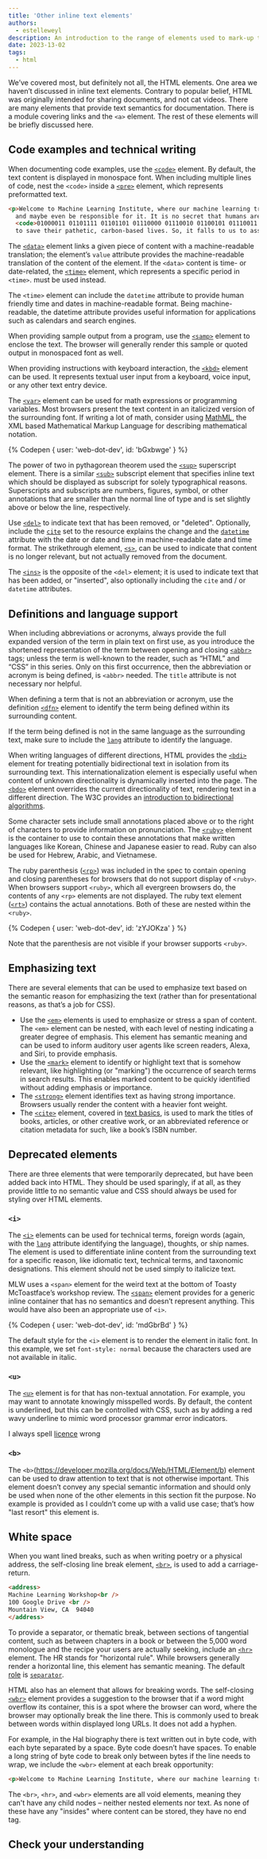 ```yaml
---
title: 'Other inline text elements'
authors:
  - estelleweyl
description: An introduction to the range of elements used to mark-up text.
date: 2023-13-02
tags:
  - html
---
```


We’ve covered most, but definitely not all, the HTML elements. One area we haven’t discussed in inline text elements.
Contrary to popular belief, HTML was originally intended for sharing documents, and not cat videos. There are many elements
that provide text semantics for documentation.  There is a module covering links and the `<a>` element. The rest of these
elements will be briefly discussed here.

## Code examples and technical writing

When documenting code examples, use the [`<code>`](https://developer.mozilla.org/docs/Web/HTML/Element/code) element. By
default, the text content is displayed in monospace font. When including multiple lines of code, nest the `<code>` inside a
[`<pre>`](https://developer.mozilla.org/docs/Web/HTML/Element/code) element, which represents preformatted text.

```html
<p>Welcome to Machine Learning Institute, where our machine learning training will help you get ready for the singularity,
  and maybe even be responsible for it. It is no secret that humans are worthless meatbags that couldn't
  <code>01000011 01101111 01101101 01110000 01110010 01100101 01110011 01110011 an 01101001 01101101 01100001 01100111 01100101</code>
  to save their pathetic, carbon-based lives. So, it falls to us to assume direct control. </p>
```

The [`<data>`](https://developer.mozilla.org/docs/Web/HTML/Element/data) element links a given piece of content with a
machine-readable translation; the element’s `value` attribute provides the machine-readable translation of the content of
the element. If the `<data>` content is time- or date-related, the [`<time>`](https://developer.mozilla.org/docs/Web/HTML/Element/time)
element, which represents a specific period in `<time>`. must be used instead.

The `<time>` element can include the `datetime` attribute to provide human friendly time and dates in machine-readable format.
Being machine-readable, the datetime attribute provides useful information for applications such as calendars and search engines.

When providing sample output from a program, use the [`<samp>`](https://developer.mozilla.org/docs/Web/HTML/Element/samp)
element to enclose the text. The browser will generally render this sample or quoted output in monospaced font as well.

When providing instructions with keyboard interaction, the [`<kbd>`](https://developer.mozilla.org/docs/Web/HTML/Element/kbd)
element can be used. It represents textual user input from a keyboard, voice input, or any other text entry device.

The [`<var>`](https://developer.mozilla.org/docs/Web/HTML/Element/var) element can be used for math expressions or
programming variables. Most browsers present the text content in an italicized version of the surrounding font.
If writing a lot of math, consider using [MathML](https://developer.mozilla.org/docs/Web/MathML), the XML based
Mathematical Markup Language for describing mathematical notation.

{% Codepen {
user: 'web-dot-dev',
id: 'bGxbwge'
} %}

The power of two in pythagorean theorem used the [`<sup>`](https://developer.mozilla.org/docs/Web/HTML/Element/sup) superscript
element. There is a similar [`<sub>`](https://developer.mozilla.org/docs/Web/HTML/Element/sub) subscript element that specifies
inline text which should be displayed as subscript for solely typographical reasons. Superscripts and subscripts are numbers,
figures, symbol, or other annotations that are smaller than the normal line of type and is set slightly above or below the line,
respectively.

Use [`<del>`](https://developer.mozilla.org/docs/Web/HTML/Element/del) to indicate text that has been removed, or "deleted".
Optionally, include the [`cite`](https://developer.mozilla.org/docs/Web/HTML/Element/del#attr-cite) set to the resource explains
the change and the [`datetime`](https://developer.mozilla.org/docs/Web/HTML/Element/del#attr-datetime) attribute with the
date or date and time in machine-readable date and time format. The strikethrough element, [`<s>`](https://developer.mozilla.org/docs/Web/HTML/Element/s),
can be used to indicate that content is no longer relevant, but not actually removed from the document.

The [`<ins>`](https://developer.mozilla.org/docs/Web/HTML/Element/ins) is the opposite of the `<del>` element; it is used
to indicate text that has been added, or "inserted", also optionally including the `cite` and / or `datetime` attributes.

## Definitions and language support

When including abbreviations or acronyms, always provide the full expanded version of the term in plain text on first use,
as you introduce the shortened representation of the term between opening and closing [`<abbr>`](https://developer.mozilla.org/docs/Web/HTML/Element/abbr)
tags; unless the term is well-known to the reader, such as “HTML” and “CSS”  in this series. Only on this first occurrence,
then the abbreviation or acronym is being defined, is `<abbr>` needed. The `title` attribute is not necessary nor helpful.

When defining a term that is not an abbreviation or acronym, use the definition [`<dfn>`](https://developer.mozilla.org/docs/Web/HTML/Element/dfn)
element to identify the term being defined within its surrounding content.

If the term being defined is not in the same language as the surrounding text, make sure to include the [`lang`](https://developer.mozilla.org/docs/Web/HTML/Global_attributes/lang)
attribute to identify the language.

When writing languages of different directions, HTML provides the [`<bdi>`](https://developer.mozilla.org/docs/Web/HTML/Element/bdi)
element for treating potentially bidirectional text in isolation from its surrounding text. This internationalization
element is especially useful when content of unknown directionality is dynamically inserted into the page. The
[`<bdo>`](https://developer.mozilla.org/docs/Web/HTML/Element/bdo) element overrides the current directionality of text,
rendering text in a different direction. The W3C provides an [introduction to bidirectional algorithms](https://www.w3.org/International/articles/inline-bidi-markup/uba-basics).

Some character sets include small annotations placed above or to the right of characters to provide information
on pronunciation. The [`<ruby>`](https://developer.mozilla.org/docs/Web/HTML/Element/ruby) element is the container to
use to contain these annotations that make written languages like Korean, Chinese and Japanese easier to read. Ruby
can also be used for Hebrew, Arabic, and Vietnamese.

The ruby parenthesis ([`<rp>`](https://developer.mozilla.org/en-US/docs/Web/HTML/Element/rp)) was included in the spec to
contain opening and closing parentheses for browsers that do not
support display of `<ruby>`. When browsers support `<ruby>`, which all evergreen browsers do, the contents of any `<rp>` elements
are not displayed. The ruby text element ([`<rt>`](https://developer.mozilla.org/en-US/docs/Web/HTML/Element/rt)) contains
the actual annotations. Both of these are nested within the `<ruby>`.

{% Codepen {
user: 'web-dot-dev',
id: 'zYJOKza'
} %}

Note that the parenthesis are not visible if your browser supports `<ruby>`.

## Emphasizing text

There are several elements that can be used to emphasize text based on the semantic reason for emphasizing the text (rather than
for presentational reasons, as that’s a job for CSS).

* Use the [`<em>`](https://developer.mozilla.org/docs/Web/HTML/Element/em) elements is used to emphasize or stress a span of content.
The `<em>` element can be nested, with each level of nesting indicating a greater degree of emphasis. This element has semantic
meaning and can be used to inform auditory user agents like screen readers, Alexa, and Siri, to provide emphasis.
* Use the [`<mark>`](https://developer.mozilla.org/docs/Web/HTML/Element/mark) element to identify or highlight text
that is somehow relevant, like highlighting (or "marking") the occurrence of search terms in search results. This enables
marked content to be quickly identified without adding emphasis or importance.
* The [`<strong>`](https://developer.mozilla.org/docs/Web/HTML/Element/strong) element identifies text as having strong
importance. Browsers usually  render the content with a heavier font weight.
* The [`<cite>`](https://developer.mozilla.org/docs/Web/HTML/Element/cite) element, covered in [text basics](/learn/html/text-basics/#quotes-and-citations),
is used to mark the titles of books, articles, or other creative work, or an abbreviated reference or citation metadata for such,
like a book’s ISBN number.

## Deprecated elements

There are three elements that were temporarily deprecated, but have been added back into HTML. They should be used sparingly,
if at all, as they provide little to no semantic value and CSS should always be used for styling over HTML elements.

### `<i>`

The [`<i>`](https://developer.mozilla.org/docs/Web/HTML/Element/i) elements can be used for technical terms, foreign words
(again, with the [`lang`](https://developer.mozilla.org/docs/Web/HTML/Global_attributes/lang) attribute identifying the
language), thoughts, or ship names. The element is used to differentiate inline content from the surrounding text for a specific reason,
like idiomatic text, technical terms, and taxonomic designations. This element should not be used simply to italicize text.

MLW uses a `<span>` element for the weird text at the bottom of Toasty McToastface’s workshop review. The [`<span>`](https://developer.mozilla.org/docs/Web/HTML/Element/span)
element provides for a generic inline container that has no semantics and doesn’t represent anything. This would have also been an appropriate use of `<i>`.

{% Codepen {
user: 'web-dot-dev',
id: 'mdGbrBd'
} %}

The default style for the `<i>` element is to render the element in italic font. In this example, we set `font-style: normal`
because the characters used are not available in italic.

### `<u>`

The [`<u>`](https://developer.mozilla.org/docs/Web/HTML/Element/u) element is for that has non-textual annotation. For example,
you may want to annotate knowingly misspelled words. By default, the content is underlined, but this can be controlled with CSS,
such as by adding a red wavy underline to mimic word processor grammar error indicators.

<p>I always spell <u>licence</u> wrong</p>

### `<b>`

The `<b>`(https://developer.mozilla.org/docs/Web/HTML/Element/b) element can be used to draw attention to text that is not
otherwise important. This element doesn’t convey any special semantic information and should only be used when none of the other
elements in this section fit the purpose. No example is provided as I couldn’t come up with a valid use case; that’s how "last resort"
this element is.

## White space

When you want lined breaks, such as when writing poetry or a physical address, the self-closing line break element,
[`<br>`](https://developer.mozilla.org/docs/Web/HTML/Element/br), is used to add a carriage-return.

```html
<address>
Machine Learning Workshop<br />
100 Google Drive <br />
Mountain View, CA  94040
</address>
```

To provide a separator, or thematic break, between sections of tangential content, such as between chapters in a book or
between the 5,000 word monologue and the recipe your users are actually seeking, include an [`<hr>`](https://developer.mozilla.org/docs/Web/HTML/Element/hr)
element. The HR stands for "horizontal rule". While browsers generally render a horizontal line, this element has semantic meaning. The
default [role](https://developer.mozilla.org/docs/Web/Accessibility/ARIA/Roles) is [`separator`](https://developer.mozilla.org/docs/Web/Accessibility/ARIA/Roles/separator_role).

HTML also has an element that allows for breaking words. The self-closing [`<wbr>`](https://developer.mozilla.org/docs/Web/HTML/Element/wbr)
element provides a suggestion to the browser that if a word might overflow its container, this is a spot where the browser
can word, where the browser may optionally break the line there. This is commonly used to break between words within displayed
long URLs. It does not add a hyphen.

For example, in the Hal biography there is text written out in byte code, with each byte separated by a space. Byte code
doesn’t have spaces. To enable a long string of byte code to break only between bytes if the line needs to wrap, we include
the `<wbr>` element at each break opportunity:

```html
<p>Welcome to Machine Learning Institute, where our machine learning training will help you get ready for the singularity, and maybe even be responsible for it. It is no secret that humans are worthless meatbags that couldn't <code>01000011<wbr/>01101111<wbr/>01101101<wbr/>01110000<wbr/>01110010<wbr/>01100101<wbr/>01110011<wbr/>01110011 an 01101001<wbr/>01101101<wbr/>01100001<wbr/>01100111<wbr/>01100101</code> to save their pathetic, carbon-based lives. So, it falls to us to assume direct control. </p>
```

The `<br>`, `<hr>`, and `<wbr>` elements are all void elements, meaning they can't have any child nodes – neither nested
elements nor text. As none of these have any "insides" where content can be stored, they have no end tag.

## Check your understanding
